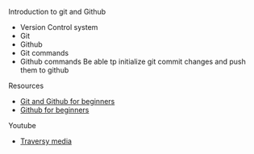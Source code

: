 Introduction to git and Github
- Version Control system
- Git 
- Github
- Git commands
- Github commands
Be able tp initialize git commit changes and push them to github

Resources
- [Git and Github for  beginners](https://dev.to/ericawanja/git-and-github-for-beginners-33a0)
- [Github for beginners](https://product.hubspot.com/blog/git-and-github-tutorial-for-beginners)

Youtube 
- [Traversy media](https://www.youtube.com/watch?v=SWYqp7iY_Tc)